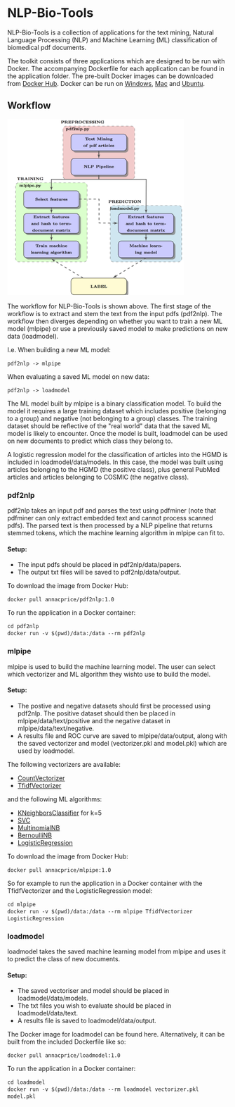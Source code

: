# NLP-Bio-Tools #

NLP-Bio-Tools is a collection of applications for the text mining, Natural Language Processing (NLP) and Machine Learning (ML) classification of biomedical pdf documents.

The toolkit consists of three applications which are designed to be run with Docker. The accompanying Dockerfile for each application can be found in the application folder. The pre-built Docker images can be downloaded from [Docker Hub](https://hub.docker.com/u/annacprice). Docker can be run on [Windows](https://docs.docker.com/docker-for-windows/install/), [Mac](https://docs.docker.com/docker-for-mac/install/) and [Ubuntu](https://docs.docker.com/install/linux/docker-ce/ubuntu/).

## Workflow ##
<img height="400" src="https://github.com/annacprice/nlp-bio-tools/blob/master/workflow.png" />

The workflow for NLP-Bio-Tools is shown above. The first stage of the workflow is to extract and stem the text from the input pdfs (pdf2nlp). The workflow then diverges depending on whether you want to train a new ML model (mlpipe) or use a previously saved model to make predictions on new data (loadmodel). 

I.e. When building a new ML model:
```
pdf2nlp -> mlpipe
```
When evaluating a saved ML model on new data:
```
pdf2nlp -> loadmodel
```
The ML model built by mlpipe is a binary classification model. To build the model it requires a large training dataset which includes positive (belonging to a group) and negative (not belonging to a group) classes. The training dataset should be reflective of the "real world" data that the saved ML model is likely to encounter. Once the model is built, loadmodel can be used on new documents to predict which class they belong to.

A logistic regression model for the classification of articles into the HGMD is included in loadmodel/data/models. In this case, the model was built using articles belonging to the HGMD (the positive class), plus general PubMed articles and articles belonging to COSMIC (the negative class).

### pdf2nlp ###
pdf2nlp takes an input pdf and parses the text using pdfminer (note that pdfminer can only extract embedded text and cannot process scanned pdfs). The parsed text is then processed by a NLP pipeline that returns stemmed tokens, which the machine learning algorithm in mlpipe can fit to. 

#### Setup: ####
* The input pdfs should be placed in pdf2nlp/data/papers.
* The output txt files will be saved to pdf2nlp/data/output.

To download the image from Docker Hub:
```
docker pull annacprice/pdf2nlp:1.0
```
To run the application in a Docker container:
```
cd pdf2nlp
docker run -v $(pwd)/data:/data --rm pdf2nlp
```

### mlpipe ###
mlpipe is used to build the machine learning model. The user can select which vectorizer and ML algorithm they wishto use to build the model. 

#### Setup: ####
* The postive and negative datasets should first be processed using pdf2nlp. The positive dataset should then be placed in mlpipe/data/text/positive and the negative dataset in mlpipe/data/text/negative.
* A results file and ROC curve are saved to mlpipe/data/output, along with the saved vectorizer and model (vectorizer.pkl and model.pkl) which are used by loadmodel.

The following vectorizers are available:
* [CountVectorizer](https://scikit-learn.org/stable/modules/generated/sklearn.feature_extraction.text.CountVectorizer.html)
* [TfidfVectorizer](https://scikit-learn.org/stable/modules/generated/sklearn.feature_extraction.text.TfidfVectorizer.html)

and the following ML algorithms:

* [KNeighborsClassifier](https://scikit-learn.org/stable/modules/generated/sklearn.neighbors.KNeighborsClassifier.html) for k=5
* [SVC](https://scikit-learn.org/stable/modules/generated/sklearn.svm.SVC.html)
* [MultinomialNB](https://scikit-learn.org/stable/modules/generated/sklearn.naive_bayes.MultinomialNB.html)
* [BernoulliNB](https://scikit-learn.org/stable/modules/generated/sklearn.naive_bayes.BernoulliNB.html)
* [LogisticRegression](https://scikit-learn.org/stable/modules/generated/sklearn.linear_model.LogisticRegression.html)

To download the image from Docker Hub:
```
docker pull annacprice/mlpipe:1.0
```

So for example to run the application in a Docker container with the TfidfVectorizer and the LogisticRegression model:
```
cd mlpipe
docker run -v $(pwd)/data:/data --rm mlpipe TfidfVectorizer LogisticRegression
```

### loadmodel ###
loadmodel takes the saved machine learning model from mlpipe and uses it to predict the class of new documents. 

#### Setup: ####
* The saved vectoriser and model should be placed in loadmodel/data/models. 
* The txt files you wish to evaluate should be placed in loadmodel/data/text.
* A results file is saved to loadmodel/data/output.

The Docker image for loadmodel can be found here. Alternatively, it can be built from the included Dockerfile like so:
```
docker pull annacprice/loadmodel:1.0
```
To run the application in a Docker container:
```
cd loadmodel
docker run -v $(pwd)/data:/data --rm loadmodel vectorizer.pkl model.pkl
```
